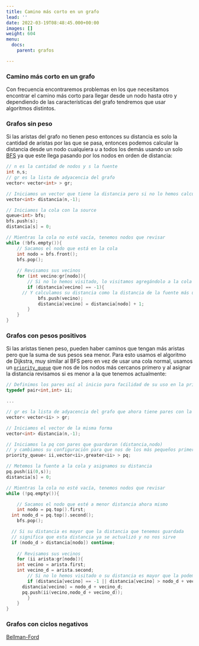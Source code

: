 ```yaml
---
title: Camino más corto en un grafo
lead: ''
date: 2022-03-19T08:48:45.000+00:00
images: []
weight: 604
menu:
  docs:
    parent: grafos

---
```


### Camino más corto en un grafo

Con frecuencia encontraremos problemas en los que necesitamos encontrar el camino más corto para llegar desde un nodo hasta otro y dependiendo de las características del grafo tendremos que usar algoritmos distintos.

### Grafos sin peso

Si las aristas del grafo no tienen peso entonces su distancia es solo la cantidad de aristas por las que se pasa, entonces podemos calcular la distancia desde un nodo cualquiera $u$ a todos los demás usando un solo [BFS](https://uchile.progcomp.cl/docs/grafos/busqueda/#bfs) ya que este llega pasando por los nodos en orden de distancia:

```c++
// n es la cantidad de nodos y s la fuente
int n,s;
// gr es la lista de adyacencia del grafo
vector< vector<int> > gr;

// Iniciamos un vector que tiene la distancia pero si no lo hemos calculado guarda un -1
vector<int> distancia(n,-1);

// Iniciamos la cola con la source
queue<int> bfs;
bfs.push(s);
distancia[s] = 0;

// Mientras la cola no esté vacía, tenemos nodos que revisar
while (!bfs.empty()){
	// Sacamos el nodo que está en la cola
	int nodo = bfs.front();
	bfs.pop();
	
	// Revisamos sus vecinos
	for (int vecino:gr[nodo]){
		// Si no lo hemos visitado, lo visitamos agregándolo a la cola
		if (distancia[vecino] == -1){
      // Y calculamos su distancia como la distancia de la fuente más uno
			bfs.push(vecino);
			distancia[vecino] = distancia[nodo] + 1;
		}
	}
}
```

### Grafos con pesos positivos

Si las aristas tienen peso, pueden haber caminos que tengan más aristas pero que la suma de sus pesos sea menor.
Para esto usamos el algoritmo de Dijkstra, muy similar al BFS pero en vez de usar una cola normal, usamos un [`priority_queue`](https://uchile.progcomp.cl/docs/stl/priority_queue/) que nos de los nodos más cercanos primero y al asignar la distancia revisamos si es menor a la que tenemos actualmente:

```c++
// Definimos los pares así al inicio para facilidad de su uso en la priority_queue
typedef pair<int,int> ii;

...

// gr es la lista de adyacencia del grafo que ahora tiene pares con la distancia
vector< vector<ii> > gr;

// Iniciamos el vector de la misma forma
vector<int> distancia(n,-1);

// Iniciamos la pq con pares que guardaran (distancia,nodo)
// y cambiamos su configuración para que nos de los más pequeños primero
priority_queue< ii,vector<ii>,greater<ii> > pq;

// Metemos la fuente a la cola y asignamos su distancia
pq.push(ii(0,s));
distancia[s] = 0;

// Mientras la cola no esté vacía, tenemos nodos que revisar
while (!pq.empty()){

	// Sacamos el nodo que esté a menor distancia ahora mismo
	int nodo = pq.top().first;
  int nodo_d = pq.top().second();
	bfs.pop();

  // Si su distancia es mayor que la distancia que tenemos guardada
  // significa que esta distancia ya se actualizó y no nos sirve
  if (nodo_d > distancia[nodo]) continue;
	
	// Revisamos sus vecinos
	for (ii arista:gr[nodo]){
    int vecino = arista.first;
    int vecino_d = arista.second;
		// Si no lo hemos visitado o su distancia es mayor que la podemos conseguir ahora lo cambiamos
		if (distancia[vecino] == -1 || distancia[vecino] > nodo_d + vecino_d){
      distancia[vecino] = nodo_d + vecino_d;
      pq.push(ii(vecino,nodo_d + vecino_d));
		}
	}
}
```

### Grafos con ciclos negativos

[Bellman-Ford](https://cp-algorithms.com/graph/bellman_ford.html)